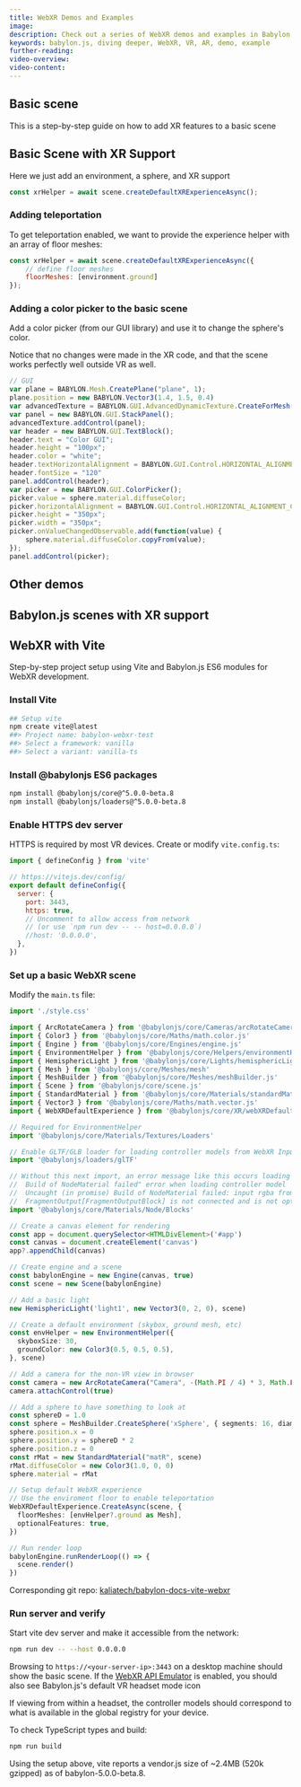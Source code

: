 ```yaml
---
title: WebXR Demos and Examples
image: 
description: Check out a series of WebXR demos and examples in Babylon.js.
keywords: babylon.js, diving deeper, WebXR, VR, AR, demo, example
further-reading:
video-overview:
video-content:
---
```


## Basic scene

This is a step-by-step guide on how to add XR features to a basic scene

## Basic Scene with XR Support

Here we just add an environment, a sphere, and XR support

``` javascript
const xrHelper = await scene.createDefaultXRExperienceAsync();
```

<Playground id="#9K3MRA" title="Basic Scene With WebXR Support" description="Simple example of a basic scene with WebXR support."/>

### Adding teleportation

To get teleportation enabled, we want to provide the experience helper with an array of floor meshes:

``` javascript
const xrHelper = await scene.createDefaultXRExperienceAsync({
    // define floor meshes
    floorMeshes: [environment.ground]
});
```

<Playground id="#9K3MRA#1" title="Basic Scene With Teleportation" description="Simple example of a basic scene with teleportation enabled." isMain={true} category="VR/AR"/>

### Adding a color picker to the basic scene

Add a color picker (from our GUI library) and use it to change the sphere's color.

Notice that no changes were made in the XR code, and that the scene works perfectly well outside VR as well.

``` javascript
// GUI
var plane = BABYLON.Mesh.CreatePlane("plane", 1);
plane.position = new BABYLON.Vector3(1.4, 1.5, 0.4)
var advancedTexture = BABYLON.GUI.AdvancedDynamicTexture.CreateForMesh(plane);
var panel = new BABYLON.GUI.StackPanel();
advancedTexture.addControl(panel);
var header = new BABYLON.GUI.TextBlock();
header.text = "Color GUI";
header.height = "100px";
header.color = "white";
header.textHorizontalAlignment = BABYLON.GUI.Control.HORIZONTAL_ALIGNMENT_CENTER;
header.fontSize = "120"
panel.addControl(header);
var picker = new BABYLON.GUI.ColorPicker();
picker.value = sphere.material.diffuseColor;
picker.horizontalAlignment = BABYLON.GUI.Control.HORIZONTAL_ALIGNMENT_CENTER;
picker.height = "350px";
picker.width = "350px";
picker.onValueChangedObservable.add(function(value) {
    sphere.material.diffuseColor.copyFrom(value);
});
panel.addControl(picker);
```

<Playground id="#9K3MRA#2" title="WebXR Color Picker" description="Simple WebXR color picker example." isMain={true} category="VR/AR"/>

## Other demos
 
<Playground id="#PPM311#63" title="Goalkeeper Training" description="Goalkeeper Training" isMain={true} category="VR/AR"/>
<Playground id="#B922X8#19" title="Physics Playground" description="Physics Playground" isMain={true} category="VR/AR"/>

<Playground id="#F41V6N#139" title="A cylinder object is child of a controller" description="A cylinder object is child of a controller"/>  

<Playground id="#1FTUSC#29" title="Simply grabbing objects by controllers" description="Simply grabbing objects by controllers"/> 

## Babylon.js scenes with XR support

<Playground id="#JA1ND3#161" title="Mansion" description="Mansion Demo"/>
<Playground id="#TJIGQ1#3" title="Hill Valley" description="Hill Valley"/>
<Playground id="#JA1ND3#164" title="Espilit" description="Espilit"/>

## WebXR with Vite

Step-by-step project setup using Vite and Babylon.js ES6 modules for
WebXR development.

### Install Vite

```bash
## Setup vite
npm create vite@latest
##> Project name: babylon-webxr-test
##> Select a framework: vanilla
##> Select a variant: vanilla-ts
```

### Install @babylonjs ES6 packages

```bash
npm install @babylonjs/core@^5.0.0-beta.8
npm install @babylonjs/loaders@^5.0.0-beta.8
```

### Enable HTTPS dev server

HTTPS is required by most VR devices. Create or modify `vite.config.ts`:

```javascript
import { defineConfig } from 'vite'

// https://vitejs.dev/config/
export default defineConfig({
  server: {
    port: 3443,
    https: true,
    // Uncomment to allow access from network
    // (or use `npm run dev -- -- host=0.0.0.0`)
    //host: '0.0.0.0',
  },
})
```

### Set up a basic WebXR scene

Modify the `main.ts` file:

```typescript
import './style.css'

import { ArcRotateCamera } from '@babylonjs/core/Cameras/arcRotateCamera.js'
import { Color3 } from '@babylonjs/core/Maths/math.color.js'
import { Engine } from '@babylonjs/core/Engines/engine.js'
import { EnvironmentHelper } from '@babylonjs/core/Helpers/environmentHelper.js'
import { HemisphericLight } from '@babylonjs/core/Lights/hemisphericLight.js'
import { Mesh } from '@babylonjs/core/Meshes/mesh'
import { MeshBuilder } from '@babylonjs/core/Meshes/meshBuilder.js'
import { Scene } from '@babylonjs/core/scene.js'
import { StandardMaterial } from '@babylonjs/core/Materials/standardMaterial.js'
import { Vector3 } from '@babylonjs/core/Maths/math.vector.js'
import { WebXRDefaultExperience } from '@babylonjs/core/XR/webXRDefaultExperience.js'

// Required for EnvironmentHelper
import '@babylonjs/core/Materials/Textures/Loaders'

// Enable GLTF/GLB loader for loading controller models from WebXR Input registry
import '@babylonjs/loaders/glTF'

// Without this next import, an error message like this occurs loading controller models:
//  Build of NodeMaterial failed" error when loading controller model
//  Uncaught (in promise) Build of NodeMaterial failed: input rgba from block
//  FragmentOutput[FragmentOutputBlock] is not connected and is not optional.
import '@babylonjs/core/Materials/Node/Blocks'

// Create a canvas element for rendering
const app = document.querySelector<HTMLDivElement>('#app')
const canvas = document.createElement('canvas')
app?.appendChild(canvas)

// Create engine and a scene
const babylonEngine = new Engine(canvas, true)
const scene = new Scene(babylonEngine)

// Add a basic light
new HemisphericLight('light1', new Vector3(0, 2, 0), scene)

// Create a default environment (skybox, ground mesh, etc)
const envHelper = new EnvironmentHelper({
  skyboxSize: 30,
  groundColor: new Color3(0.5, 0.5, 0.5),
}, scene)

// Add a camera for the non-VR view in browser
const camera = new ArcRotateCamera("Camera", -(Math.PI / 4) * 3, Math.PI / 4, 10, new Vector3(0, 0, 0), scene);
camera.attachControl(true)

// Add a sphere to have something to look at
const sphereD = 1.0
const sphere = MeshBuilder.CreateSphere('xSphere', { segments: 16, diameter: sphereD }, scene)
sphere.position.x = 0
sphere.position.y = sphereD * 2
sphere.position.z = 0
const rMat = new StandardMaterial("matR", scene)
rMat.diffuseColor = new Color3(1.0, 0, 0)
sphere.material = rMat

// Setup default WebXR experience
// Use the enviroment floor to enable teleportation
WebXRDefaultExperience.CreateAsync(scene, {
  floorMeshes: [envHelper?.ground as Mesh],
  optionalFeatures: true,
})

// Run render loop
babylonEngine.runRenderLoop(() => {
  scene.render()
})
```

Corresponding git repo: [kaliatech/babylon-docs-vite-webxr](https://github.com/kaliatech/babylon-docs-vite-webxr)

### Run server and verify

Start vite dev server and make it accessible from the network:

```bash
npm run dev -- --host 0.0.0.0
```

Browsing to `https://<your-server-ip>:3443` on a desktop machine should show the basic scene. If
the [WebXR API Emulator](https://github.com/MozillaReality/WebXR-emulator-extension) is enabled, you
should also see Babylon.js's default VR headset mode icon

If viewing from within a headset, the controller models should correspond to what is available in the global
registry for your device.

To check TypeScript types and build:

```bash
npm run build
```

Using the setup above, vite reports a vendor.js size of ~2.4MB (520k gzipped) as of babylon-5.0.0-beta.8.
